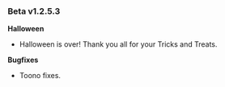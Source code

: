 ### Beta v1.2.5.3
 
**Halloween**
- Halloween is over! Thank you all for your Tricks and Treats.
 
**Bugfixes**
- Toono fixes.